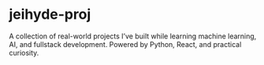 # jeihyde-proj
A collection of real-world projects I’ve built while learning machine learning, AI, and fullstack development. Powered by Python, React, and practical curiosity.
